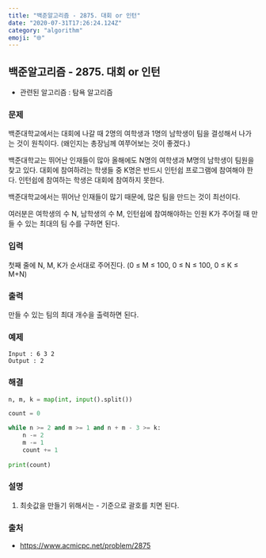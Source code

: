 ```yaml
---
title: "백준알고리즘 - 2875. 대회 or 인턴"
date: "2020-07-31T17:26:24.124Z"
category: "algorithm"
emoji: "🌐"
---
```


## 백준알고리즘 - 2875. 대회 or 인턴

- 관련된 알고리즘 : 탐욕 알고리즘

### 문제

백준대학교에서는 대회에 나갈 때 2명의 여학생과 1명의 남학생이 팀을 결성해서 나가는 것이 원칙이다. (왜인지는 총장님께 여쭈어보는 것이 좋겠다.)

백준대학교는 뛰어난 인재들이 많아 올해에도 N명의 여학생과 M명의 남학생이 팀원을 찾고 있다. 대회에 참여하려는 학생들 중 K명은 반드시 인턴쉽 프로그램에 참여해야 한다. 인턴쉽에 참여하는 학생은 대회에 참여하지 못한다.

백준대학교에서는 뛰어난 인재들이 많기 때문에, 많은 팀을 만드는 것이 최선이다.

여러분은 여학생의 수 N, 남학생의 수 M, 인턴쉽에 참여해야하는 인원 K가 주어질 때 만들 수 있는 최대의 팀 수를 구하면 된다.

### 입력

첫째 줄에 N, M, K가 순서대로 주어진다. (0 ≤ M ≤ 100, 0 ≤ N ≤ 100, 0 ≤ K ≤ M+N)

### 출력

만들 수 있는 팀의 최대 개수을 출력하면 된다.

### 예제

```
Input : 6 3 2
Output : 2
```

### 해결 

```python
n, m, k = map(int, input().split())

count = 0

while n >= 2 and m >= 1 and n + m - 3 >= k:
    n -= 2
    m -= 1
    count += 1
    
print(count)
```

### 설명

1. 최솟값을 만들기 위해서는 - 기준으로 괄호를 치면 된다.

### 출처

- https://www.acmicpc.net/problem/2875
